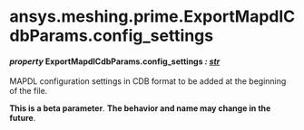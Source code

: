 # ansys.meshing.prime.ExportMapdlCdbParams.config_settings



#### *property* ExportMapdlCdbParams.config_settings *: [str](https://docs.python.org/3.11/library/stdtypes.html#str)*

MAPDL configuration settings in CDB format to be added at the beginning of the file.

**This is a beta parameter**. **The behavior and name may change in the future**.

<!-- !! processed by numpydoc !! -->
